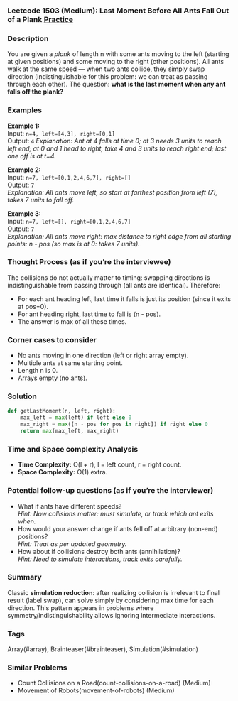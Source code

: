 ### Leetcode 1503 (Medium): Last Moment Before All Ants Fall Out of a Plank [Practice](https://leetcode.com/problems/last-moment-before-all-ants-fall-out-of-a-plank)

### Description  
You are given a *plank* of length n with some ants moving to the left (starting at given positions) and some moving to the right (other positions). All ants walk at the same speed — when two ants collide, they simply swap direction (indistinguishable for this problem: we can treat as passing through each other). The question: **what is the last moment when any ant falls off the plank?**

### Examples  
**Example 1:**  
Input: `n=4, left=[4,3], right=[0,1]`  
Output: `4`
*Explanation: Ant at 4 falls at time 0; at 3 needs 3 units to reach left end; at 0 and 1 head to right, take 4 and 3 units to reach right end; last one off is at t=4.*

**Example 2:**  
Input: `n=7, left=[0,1,2,4,6,7], right=[]`  
Output: `7`  
*Explanation: All ants move left, so start at farthest position from left (7), takes 7 units to fall off.*

**Example 3:**  
Input: `n=7, left=[], right=[0,1,2,4,6,7]`  
Output: `7`  
*Explanation: All ants move right: max distance to right edge from all starting points: n - pos (so max is at 0: takes 7 units).* 

### Thought Process (as if you’re the interviewee)  
The collisions do not actually matter to timing: swapping directions is indistinguishable from passing through (all ants are identical). Therefore:
- For each ant heading left, last time it falls is just its position (since it exits at pos=0).
- For ant heading right, last time to fall is (n - pos).
- The answer is max of all these times.

### Corner cases to consider  
- No ants moving in one direction (left or right array empty).
- Multiple ants at same starting point.
- Length n is 0.
- Arrays empty (no ants).

### Solution

```python
def getLastMoment(n, left, right):
    max_left = max(left) if left else 0
    max_right = max([n - pos for pos in right]) if right else 0
    return max(max_left, max_right)
```

### Time and Space complexity Analysis  
- **Time Complexity:** O(l + r), l = left count, r = right count.
- **Space Complexity:** O(1) extra.

### Potential follow-up questions (as if you’re the interviewer)  
- What if ants have different speeds?  
  *Hint: Now collisions matter: must simulate, or track which ant exits when.*
- How would your answer change if ants fell off at arbitrary (non-end) positions?  
  *Hint: Treat as per updated geometry.*
- How about if collisions destroy both ants (annihilation)?  
  *Hint: Need to simulate interactions, track exits carefully.*

### Summary
Classic **simulation reduction**: after realizing collision is irrelevant to final result (label swap), can solve simply by considering max time for each direction. This pattern appears in problems where symmetry/indistinguishability allows ignoring intermediate interactions.

### Tags
Array(#array), Brainteaser(#brainteaser), Simulation(#simulation)

### Similar Problems
- Count Collisions on a Road(count-collisions-on-a-road) (Medium)
- Movement of Robots(movement-of-robots) (Medium)